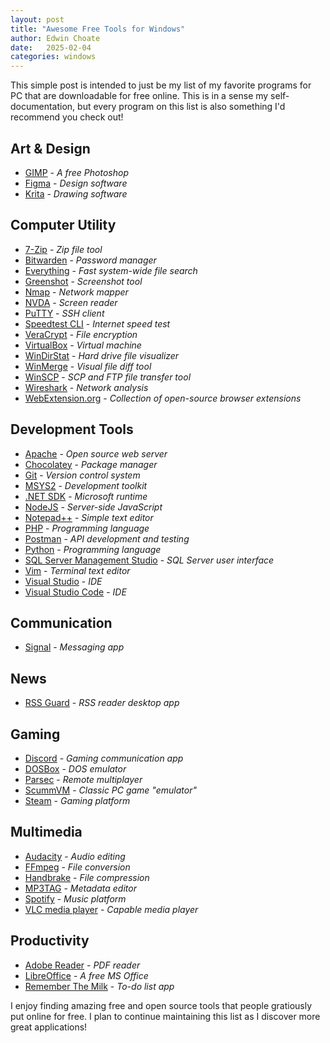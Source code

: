 ```yaml
---
layout: post
title: "Awesome Free Tools for Windows"
author: Edwin Choate
date:   2025-02-04
categories: windows
---
```


This simple post is intended to just be my list of my favorite programs for PC that are downloadable for free online. This is in a sense my self-documentation, but every program on this list is also something I'd recommend you check out! 

## Art & Design

* [GIMP](https://www.gimp.org/downloads/) - _A free Photoshop_
* [Figma](https://www.figma.com/downloads/) - _Design software_
* [Krita](https://krita.org/en/download/) - _Drawing software_

## Computer Utility

* [7-Zip](https://www.7-zip.org/) - _Zip file tool_
* [Bitwarden](https://bitwarden.com/download/) - _Password manager_
* [Everything](https://www.voidtools.com/downloads/) - _Fast system-wide file search_
* [Greenshot](https://getgreenshot.org/downloads/) - _Screenshot tool_
* [Nmap](https://nmap.org/download.html) - _Network mapper_
* [NVDA](https://www.nvaccess.org/download/) - _Screen reader_
* [PuTTY](https://www.putty.org/) - _SSH client_
* [Speedtest CLI](https://www.speedtest.net/apps/cli) - _Internet speed test_
* [VeraCrypt](https://www.veracrypt.fr/en/Downloads.html) - _File encryption_
* [VirtualBox](https://www.virtualbox.org/wiki/Downloads) - _Virtual machine_
* [WinDirStat](https://windirstat.net/download.html) - _Hard drive file visualizer_
* [WinMerge](https://winmerge.org/downloads/?lang=en) - _Visual file diff tool_
* [WinSCP](https://winscp.net/eng/download.php) - _SCP and FTP file transfer tool_
* [Wireshark](https://www.wireshark.org/download.html) - _Network analysis_
* [WebExtension.org](https://webextension.org/) - _Collection of open-source browser extensions_

## Development Tools

* [Apache](https://httpd.apache.org/download.cgi) - _Open source web server_
* [Chocolatey](https://chocolatey.org/install) - _Package manager_
* [Git](https://git-scm.com/downloads) - _Version control system_
* [MSYS2](https://www.msys2.org/) - _Development toolkit_ 
* [.NET SDK](https://dotnet.microsoft.com/en-us/download) - _Microsoft runtime_
* [NodeJS](https://nodejs.org/en/download) - _Server-side JavaScript_
* [Notepad++](https://notepad-plus-plus.org/downloads/) - _Simple text editor_
* [PHP](https://www.php.net/downloads.php) - _Programming language_
* [Postman](https://www.postman.com/downloads/) - _API development and testing_ 
* [Python](https://www.python.org/downloads/) - _Programming language_
* [SQL Server Management Studio](https://learn.microsoft.com/en-us/sql/ssms/download-sql-server-management-studio-ssms?view=sql-server-ver16#download-ssms) - _SQL Server user interface_
* [Vim](https://www.vim.org/download.php) - _Terminal text editor_
* [Visual Studio](https://visualstudio.microsoft.com/downloads/) - _IDE_
* [Visual Studio Code](https://code.visualstudio.com/) - _IDE_

## Communication

* [Signal](https://signal.org/download/) - _Messaging app_

## News

* [RSS Guard](https://github.com/martinrotter/rssguard) - _RSS reader desktop app_

## Gaming

* [Discord](https://discord.com/download) - _Gaming communication app_
* [DOSBox](https://www.dosbox.com/download.php?main=1) - _DOS emulator_
* [Parsec](https://parsec.app/downloads) - _Remote multiplayer_ 
* [ScummVM](https://www.scummvm.org/downloads/) - _Classic PC game "emulator"_
* [Steam](https://store.steampowered.com/about/) - _Gaming platform_

## Multimedia

* [Audacity](https://www.audacityteam.org/download/) - _Audio editing_
* [FFmpeg](https://ffmpeg.org/download.html) - _File conversion_
* [Handbrake](https://handbrake.fr/downloads.php) - _File compression_
* [MP3TAG](https://www.mp3tag.de/en/download.html) - _Metadata editor_
* [Spotify](https://www.spotify.com/de-en/download/windows/) - _Music platform_
* [VLC media player](https://www.videolan.org/vlc/) - _Capable media player_ 

## Productivity

* [Adobe Reader](https://get.adobe.com/reader/) - _PDF reader_
* [LibreOffice](https://www.libreoffice.org/download/download-libreoffice/) - _A free MS Office_
* [Remember The Milk](https://www.rememberthemilk.com/services/) - _To-do list app_

I enjoy finding amazing free and open source tools that people gratiously put online for free. I plan to continue maintaining this list as I discover more great applications!
